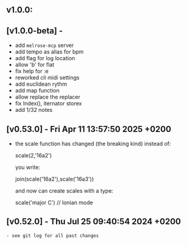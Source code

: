 ## v1.0.0:

## [v1.0.0-beta] - 

- add `melrose-mcp` server
- add tempo as alias for bpm
- add flag for log location
- allow 'b' for flat
- fix help for :e
- reworked cli midi settings 
- add euclidean rythm
- add map function
- allow replace the replacer
- fix Index(), iternator storex
- add 1/32 notes

## [v0.53.0] - Fri Apr 11 13:57:50 2025 +0200

- the scale function has changed (the breaking kind)
  instead of: 

    scale(2,'16a2')

  you write:

    join(scale('16a2'),scale('16a3'))   

  and now can create scales with a type:

    scale('major C') // Ionian mode

## [v0.52.0] - Thu Jul 25 09:40:54 2024 +0200

    - see git log for all past changes